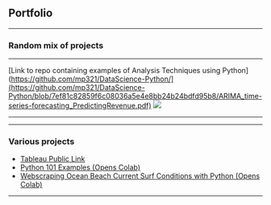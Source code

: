 ## Portfolio

---

### Random mix of projects

<!---[Project 1 Title](/sample_page)

<img src="images/dummy_thumbnail.jpg?raw=true"/>-->

---
[Link to repo containing examples of Analysis Techniques using Python](https://github.com/mp321/DataScience-Python/](https://github.com/mp321/DataScience-Python/blob/7ef81c82859f6c08036a5e4e8bb24b24bdfd95b8/ARIMA_time-series-forecasting_PredictingRevenue.pdf)
<img src="images/dummy_thumbnail.jpg?raw=true"/>

---
<!--[Project 3 Title](http://example.com/)
<img src="images/dummy_thumbnail.jpg?raw=true"/> -->

---

### Various projects

- [Tableau Public Link](https://public.tableau.com/app/profile/michael.phipps3726/)
- [Python 101 Examples (Opens Colab)](https://colab.research.google.com/drive/1rPWd0PaHP90jYu9QJdfCNDC4DHH8nKxV?usp=sharing)
- [Webscraping Ocean Beach Current Surf Conditions with Python (Opens Colab)](https://colab.research.google.com/drive/1vjMAm6BH5yzzw_BnUeaiimv8Lsj0osbX?usp=sharing)

---

<!--<p style="font-size:11px">Page template forked from <a href="https://github.com/evanca/quick-portfolio">evanca</a></p>
-->
